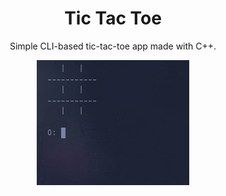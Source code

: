 <div align="center">
    <h1>Tic Tac Toe</h1>
    <p>Simple CLI-based tic-tac-toe app made with C++.</p>
    <img src="preview.gif" alt="Preview">
</div>
